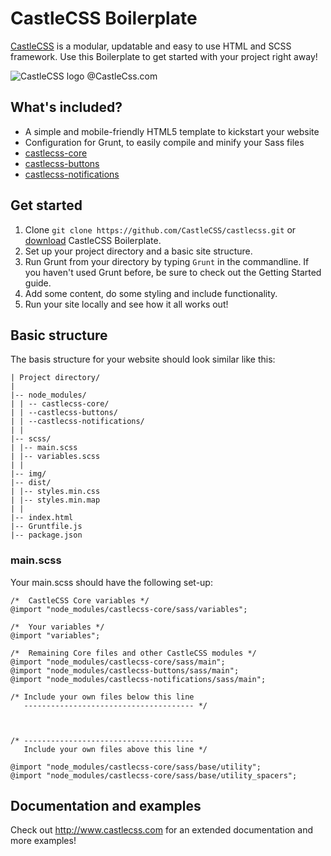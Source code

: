# CastleCSS Boilerplate
[CastleCSS](https://github.com/CastleCSS/) is a modular, updatable and easy to use HTML and SCSS framework.
Use this Boilerplate to get started with your project right away!

![CastleCSS logo @CastleCss.com](https://www.doordarius.nl/castlecss-logo-250.png)

## What's included?
- A simple and mobile-friendly HTML5 template to kickstart your website
- Configuration for Grunt, to easily compile and minify your Sass files
- [castlecss-core](https://github.com/CastleCSS/castlecss-core)
- [castlecss-buttons](https://github.com/CastleCSS/castlecss-buttons)
- [castlecss-notifications](https://github.com/CastleCSS/castlecss-notifications)

## Get started
1. Clone ```git clone https://github.com/CastleCSS/castlecss.git``` or [download](https://github.com/CastleCSS/castlecss-boilerplate/archive/master.zip) CastleCSS Boilerplate.
2. Set up your project directory and a basic site structure.
3. Run Grunt from your directory by typing ```Grunt``` in the commandline. If you haven't used Grunt before, be sure to check out the Getting Started guide.
4. Add some content, do some styling and include functionality.
5. Run your site locally and see how it all works out!

## Basic structure
The basis structure for your website should look similar like this:

```
| Project directory/
|
|-- node_modules/
| | -- castlecss-core/
| | --castlecss-buttons/
| | --castlecss-notifications/
| |
|-- scss/
| |-- main.scss
| |-- variables.scss
| |
|-- img/
|-- dist/
| |-- styles.min.css
| |-- styles.min.map
| |
|-- index.html
|-- Gruntfile.js
|-- package.json
```

### main.scss
Your main.scss should have the following set-up:

```
/* 	CastleCSS Core variables */
@import "node_modules/castlecss-core/sass/variables";

/* 	Your variables */
@import "variables";

/* 	Remaining Core files and other CastleCSS modules */
@import "node_modules/castlecss-core/sass/main";
@import "node_modules/castlecss-buttons/sass/main";
@import "node_modules/castlecss-notifications/sass/main";

/* Include your own files below this line
   -------------------------------------- */



/* --------------------------------------
   Include your own files above this line */

@import "node_modules/castlecss-core/sass/base/utility";
@import "node_modules/castlecss-core/sass/base/utility_spacers";
```

## Documentation and examples
Check out http://www.castlecss.com for an extended documentation and more examples!

